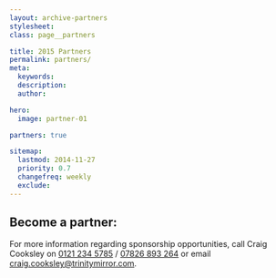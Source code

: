 ```yaml
---
layout: archive-partners
stylesheet:
class: page__partners

title: 2015 Partners
permalink: partners/
meta:
  keywords:
  description:
  author:

hero:
  image: partner-01

partners: true

sitemap:
  lastmod: 2014-11-27
  priority: 0.7
  changefreq: weekly
  exclude:
---
```


## Become a partner:

For more information regarding sponsorship opportunities, call Craig Cooksley on <a class="tel" href="tel:01212345785">0121 234 5785</a> / <a class="tel" href="tel:07826893264">07826 893 264</a> or email <a href="mailto:craig.cooksley@trinitymirror.com">craig.cooksley@trinitymirror.com</a>.
